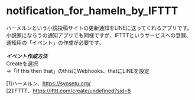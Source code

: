 # notification_for_hameln_by_IFTTT
  ハーメルンという小説投稿サイトの更新通知をLINEに送ってくれるアプリです。小説家になろうの通知アプリでも同様ですが、IFTTTというサービスへの登録、通知用の「イベント」の作成が必要です。<br><br>
  <b>***イベント作成方法***</b><br>
  Createを選択<br>
  ->「if this then that」のthisにWebhooks、thatにLINEを設定<br>

[1]ハーメルン、https://syosetu.org/<br>
[2]IFTTT、https://ifttt.com/create/undefined?sid=8
